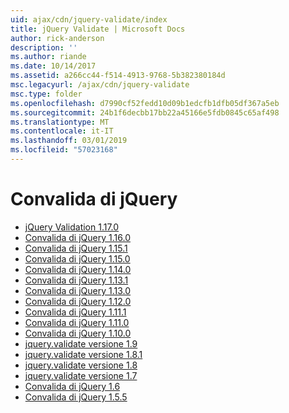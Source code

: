 ```yaml
---
uid: ajax/cdn/jquery-validate/index
title: jQuery Validate | Microsoft Docs
author: rick-anderson
description: ''
ms.author: riande
ms.date: 10/14/2017
ms.assetid: a266cc44-f514-4913-9768-5b382380184d
msc.legacyurl: /ajax/cdn/jquery-validate
msc.type: folder
ms.openlocfilehash: d7990cf52fedd10d09b1edcfb1dfb05df367a5eb
ms.sourcegitcommit: 24b1f6decbb17bb22a45166e5fdb0845c65af498
ms.translationtype: MT
ms.contentlocale: it-IT
ms.lasthandoff: 03/01/2019
ms.locfileid: "57023168"
---
```

<a name="jquery-validate"></a>Convalida di jQuery
====================
- [jQuery Validation 1.17.0](cdnjqueryvalidate1170.md)
- [Convalida di jQuery 1.16.0](cdnjqueryvalidate1160.md)
- [Convalida di jQuery 1.15.1](cdnjqueryvalidate1151.md)
- [Convalida di jQuery 1.15.0](cdnjqueryvalidate1150.md)
- [Convalida di jQuery 1.14.0](cdnjqueryvalidate1140.md)
- [Convalida di jQuery 1.13.1](cdnjqueryvalidate1131.md)
- [Convalida di jQuery 1.13.0](cdnjqueryvalidate1130.md)
- [Convalida di jQuery 1.12.0](cdnjqueryvalidate1120.md)
- [Convalida di jQuery 1.11.1](cdnjqueryvalidate1111.md)
- [Convalida di jQuery 1.11.0](cdnjqueryvalidate111.md)
- [Convalida di jQuery 1.10.0](cdnjqueryvalidate110.md)
- [jquery.validate versione 1.9](cdnjqueryvalidate19.md)
- [jquery.validate versione 1.8.1](cdnjqueryvalidate181.md)
- [jquery.validate versione 1.8](cdnjqueryvalidate18.md)
- [jquery.validate versione 1.7](cdnjqueryvalidate17.md)
- [Convalida di jQuery 1.6](cdnjqueryvalidate16.md)
- [Convalida di jQuery 1.5.5](cdnjqueryvalidate155.md)
